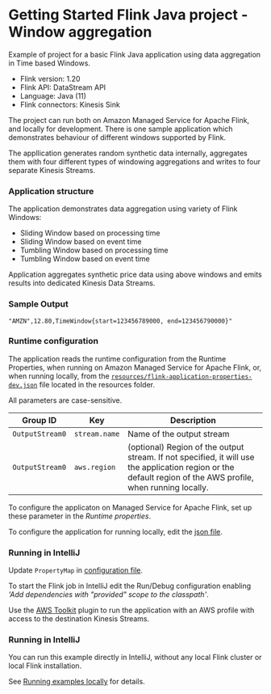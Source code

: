 # Getting Started Flink Java project - Window aggregation

Example of project for a basic Flink Java application using data aggregation in Time based Windows.

* Flink version: 1.20
* Flink API: DataStream API
* Language: Java (11)
* Flink connectors: Kinesis Sink

The project can run both on Amazon Managed Service for Apache Flink, and locally for development.
There is one sample application which demonstrates behaviour of different windows supported by Flink. 

The appllication generates random synthetic data internally, aggregates them with four different types of windowing aggregations and writes to four separate Kinesis Streams. 


### Application structure

The application demonstrates data aggregation using variety of Flink Windows:
* Sliding Window based on processing time
* Sliding Window based on event time
* Tumbling Window based on processing time
* Tumbling Window based on event time

Application aggregates synthetic price data using above windows and emits results
into dedicated Kinesis Data Streams. 

### Sample Output
```
"AMZN",12.80,TimeWindow{start=123456789000, end=123456790000}"
```

### Runtime configuration

The application reads the runtime configuration from the Runtime Properties, when running on Amazon Managed Service for Apache Flink,
or, when running locally, from the [`resources/flink-application-properties-dev.json`](resources/flink-application-properties-dev.json) file located in the resources folder.

All parameters are case-sensitive.

| Group ID        | Key           | Description               | 
|-----------------|---------------|---------------------------|
| `OutputStream0` | `stream.name` | Name of the output stream |
| `OutputStream0`  | `aws.region`  | (optional) Region of the output stream. If not specified, it will use the application region or the default region of the AWS profile, when running locally. |


To configure the applicaton on Managed Service for Apache Flink, set up these parameter in the *Runtime properties*.

To configure the application for running locally, edit the [json file](resources/flink-application-properties-dev.json).

### Running in IntelliJ

Update `PropertyMap` in [configuration file](src/main/resources/flink-application-properties-dev.json).

To start the Flink job in IntelliJ edit the Run/Debug configuration enabling *'Add dependencies with "provided" scope to 
the classpath'*.

Use the [AWS Toolkit](https://aws.amazon.com/intellij/) plugin to run the application with an AWS profile with access to the destination Kinesis Streams.

### Running in IntelliJ

You can run this example directly in IntelliJ, without any local Flink cluster or local Flink installation.

See [Running examples locally](../running-examples-locally.md) for details.
